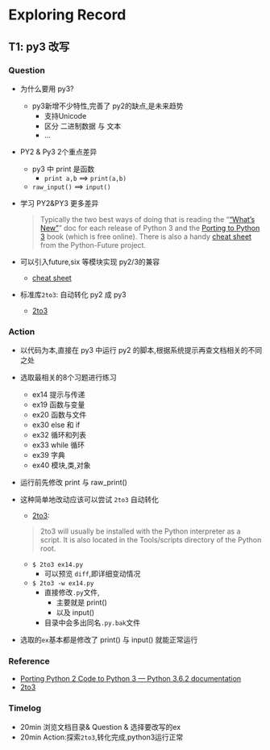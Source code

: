 #  Exploring Record

## T1: py3 改写

### Question

- 为什么要用 py3?
    - py3新增不少特性,完善了 py2的缺点,是未来趋势
        - 支持Unicode
        - 区分 二进制数据 与 文本
        - ...

- PY2 & Py3 2个重点差异
    - py3 中 print 是函数
        - `print a,b` ==> `print(a,b)`
    -  `raw_input()` ==> `input()`

- 学习 PY2&PY3 更多差异
    > Typically the two best ways of doing that is reading the “[“What’s New”](https://docs.python.org/3/whatsnew/index.html)” doc for each release of Python 3 and the [Porting to Python 3](http://python3porting.com/) book (which is free online). There is also a handy [cheat sheet](http://python-future.org/compatible_idioms.html) from the Python-Future project.  
    
- 可以引入future,six 等模块实现 py2/3的兼容
    - [cheat sheet](http://python-future.org/compatible_idioms.html)

- 标准库`2to3`: 自动转化 py2 成 py3
    - [2to3](https://docs.python.org/3/library/2to3.html#using-2to3)

### Action

- 以代码为本,直接在 py3 中运行 py2 的脚本,根据系统提示再查文档相关的不同之处
- 选取最相关的8个习题进行练习
    - ex14 提示与传递
    - ex19 函数与变量
    - ex20 函数与文件
    - ex30 else 和 if
    - ex32 循环和列表
    - ex33 while 循环
    - ex39 字典
    - ex40 模块,类,对象
- 运行前先修改 print 与 raw_print()
- 这种简单地改动应该可以尝试 `2to3` 自动转化
    - [2to3](https://docs.python.org/3/library/2to3.html#using-2to3):

    > 2to3 will usually be installed with the Python interpreter as a script. It is also located in the Tools/scripts directory of the Python root.
    
    - `$ 2to3 ex14.py` 
        - 可以预览 `diff`,即详细变动情况
    - `$ 2to3 -w ex14.py` 
        - 直接修改`.py`文件,
            - 主要就是 print()
            - 以及 input()
        - 目录中会多出同名`.py.bak`文件
- 选取的`ex`基本都是修改了 print() 与 input() 就能正常运行 
### Reference

- [Porting Python 2 Code to Python 3 — Python 3.6.2 documentation](https://docs.python.org/3/howto/pyporting.html)
- [2to3](https://docs.python.org/3/library/2to3.html#using-2to3)

### Timelog
- 20min 浏览文档目录& Question & 选择要改写的ex
- 20min Action:探索`2to3`,转化完成,python3运行正常 



